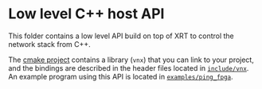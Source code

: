 # Low level C++ host API
This folder contains a low level API build on top of XRT to control the network
stack from C++.

The [cmake project](CMakeLists.txt) contains a library (`vnx`) that you can link
to your project, and the bindings are described in the header files located in
[`include/vnx`](include/vnx). An example program using this API is located in
[`examples/ping_fpga`](examples/ping_fpga).
